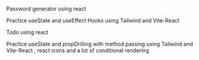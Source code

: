 Password generator using react 

Practice useState and useEffect Hooks using Tailwind and Vite-React


Todo using react 

Practice useState and propDrilling with method passing using Tailwind and Vite-React , react icons and a lot of conditional rendering
